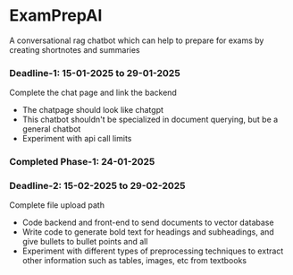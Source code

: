 # ExamPrepAI
A conversational rag chatbot which can help to prepare for exams by creating shortnotes and summaries

### Deadline-1: 15-01-2025 to 29-01-2025
Complete the chat page and link the backend
- The chatpage should look like chatgpt 
- This chatbot shouldn't be specialized in document querying, but be a general chatbot
- Experiment with api call limits

### Completed Phase-1: 24-01-2025

### Deadline-2: 15-02-2025 to 29-02-2025
Complete file upload path
- Code backend and front-end to send documents to vector database
- Write code to generate bold text for headings and subheadings, and give bullets to bullet points and all
- Experiment with different types of preprocessing techniques to extract other information such as tables, images, etc from textbooks



